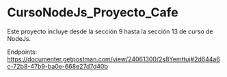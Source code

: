 # CursoNodeJs_Proyecto_Cafe

Este proyecto incluye desde la sección 9 hasta la sección 13 de curso de NodeJs.

Endpoints:
https://documenter.getpostman.com/view/24061300/2s8Yemttuj#2d644a6c-72b8-47b9-ba0e-668e27d7d40b